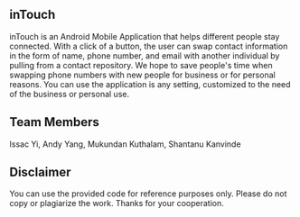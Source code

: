 inTouch
------
inTouch is an Android Mobile Application that helps different people stay connected. With a click of a button, the user
can swap contact information in the form of name, phone number, and email with another individual by pulling from a 
contact repository. We hope to save people's time when swapping phone numbers with new people for business or for personal
reasons. You can use the application is any setting, customized to the need of the business or personal use.

Team Members
------
Issac Yi, Andy Yang, Mukundan Kuthalam, Shantanu Kanvinde

Disclaimer
------
You can use the provided code for reference purposes only. Please do not copy or plagiarize the work. Thanks for your cooperation.
